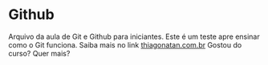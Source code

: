 # Github
Arquivo da aula de Git e Github para iniciantes.
Este é um teste apre ensinar como o Git funciona.
Saiba mais no link [thiagonatan.com.br](https://thiagonatan.com.br)
Gostou do curso? Quer mais?
